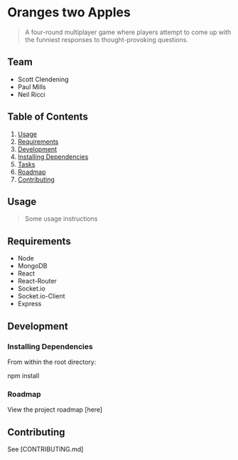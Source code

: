 # Oranges two Apples

> A four-round multiplayer game where players attempt to come up with the funniest responses to thought-provoking questions.

## Team

- Scott Clendening
- Paul Mills
- Neil Ricci

## Table of Contents

1. [Usage](#Usage)
1. [Requirements](#requirements)
1. [Development](#development)
1. [Installing Dependencies](#installing-dependencies)
1. [Tasks](#tasks)
1. [Roadmap](#roadmap)
1. [Contributing](#contributing)

## Usage

> Some usage instructions

## Requirements

- Node 
- MongoDB
- React
- React-Router
- Socket.io
- Socket.io-Client
- Express

## Development

### Installing Dependencies

From within the root directory:

npm install


### Roadmap

View the project roadmap [here]


## Contributing

See [CONTRIBUTING.md]
